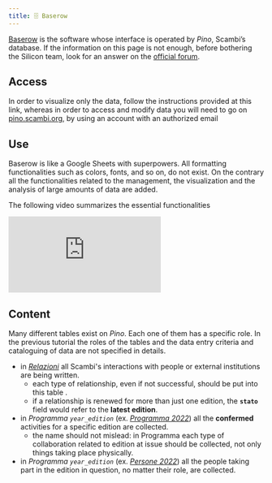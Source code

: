 ```yaml
---
title: 🗄️ Baserow
---
```


[Baserow](https://baserow.io) is the software whose interface is operated by _Pino_, Scambi’s database. If the information on this page is not enough, before bothering the Silicon team, look for an answer on the [official forum](https://community.baserow.io).

## Access

In order to visualize only the data, follow the instructions provided at this link, whereas in order to access and modify data you will need to go on [pino.scambi.org](https://pino.scambi.org), by using an account with an authorized email

## Use

Baserow is like a Google Sheets with superpowers. All formatting functionalities such as colors, fonts, and so on, do not exist. On the contrary all the functionalities related to the management, the visualization and the analysis of large amounts of data are added.

The following video summarizes the essential functionalities

<iframe title='Baserow Tutorial' src='https://peertube.uno/videos/embed/d13b53db-e063-4890-8320-70e020657f78?title=0&amp;warningTitle=0&amp;peertubeLink=0' allowfullscreen='' sandbox="allow-same-origin allow-scripts allow-popups" frameborder='0'></iframe>

## Content

Many different tables exist on _Pino_. Each one of them has a specific role. In the previous tutorial the roles of the tables and the data entry criteria and cataloguing of data are not specified in details.

* in [_Relazioni_](https://baserow.io/database/22288/table/58822) all Scambi's interactions with people or external institutions are being written.
  * each type of relationship, even if not successful, should be put into this table .
  * if a relationship is renewed for more than just one edition, the **`stato`** field would refer to the **latest edition**.
* in _Programma `year_edition`_ (ex. [_Programma 2022_](https://baserow.io/database/22288/table/58806)) all the **confermed** activities for a specific edition are collected.
  * the name should not mislead: in Programma each type of collaboration related to edition at issue should be collected, not only things taking place physically.
* in _Programma `year_edition`_ (ex. [_Persone 2022_](https://baserow.io/database/22288/table/61708)) all the people taking part in the edition in question, no matter their role, are collected.
